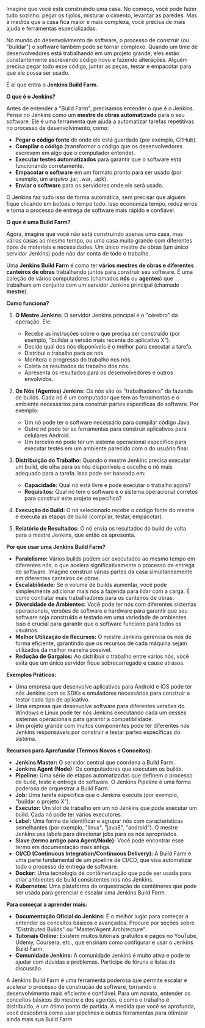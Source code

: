 Imagine que você está construindo uma casa. No começo, você pode fazer tudo sozinho: pegar os tijolos, misturar o cimento, levantar as paredes. Mas à medida que a casa fica maior e mais complexa, você precisa de mais ajuda e ferramentas especializadas.

No mundo do desenvolvimento de software, o processo de construir (ou "buildar") o software também pode se tornar complexo. Quando um time de desenvolvedores está trabalhando em um projeto grande, eles estão constantemente escrevendo código novo e fazendo alterações. Alguém precisa pegar todo esse código, juntar as peças, testar e empacotar para que ele possa ser usado.

É aí que entra o **Jenkins Build Farm**.

**O que é o Jenkins?**

Antes de entender a "Build Farm", precisamos entender o que é o Jenkins. Pense no Jenkins como um **mestre de obras automatizado** para o seu software. Ele é uma ferramenta que ajuda a automatizar tarefas repetitivas no processo de desenvolvimento, como:

- **Pegar o código fonte** de onde ele está guardado (por exemplo, GitHub).
- **Compilar o código** (transformar o código que os desenvolvedores escrevem em algo que o computador entende).
- **Executar testes automatizados** para garantir que o software está funcionando corretamente.
- **Empacotar o software** em um formato pronto para ser usado (por exemplo, um arquivo .jar, .war, .apk).
- **Enviar o software** para os servidores onde ele será usado.

O Jenkins faz tudo isso de forma automática, sem precisar que alguém fique clicando em botões o tempo todo. Isso economiza tempo, reduz erros e torna o processo de entrega de software mais rápido e confiável.

**O que é uma Build Farm?**

Agora, imagine que você não está construindo apenas uma casa, mas várias casas ao mesmo tempo, ou uma casa muito grande com diferentes tipos de materiais e necessidades. Um único mestre de obras (um único servidor Jenkins) pode não dar conta de todo o trabalho.

Uma **Jenkins Build Farm** é como ter **vários mestres de obras e diferentes canteiros de obras** trabalhando juntos para construir seu software. É uma coleção de vários computadores (chamados **nós** ou **agentes**) que trabalham em conjunto com um servidor Jenkins principal (chamado **mestre**).

**Como funciona?**

1. **O Mestre Jenkins:** O servidor Jenkins principal é o "cérebro" da operação. Ele:
    
    - Recebe as instruções sobre o que precisa ser construído (por exemplo, "buildar a versão mais recente do aplicativo X").
    - Decide qual dos nós disponíveis é o melhor para executar a tarefa.
    - Distribui o trabalho para os nós.
    - Monitora o progresso do trabalho nos nós.
    - Coleta os resultados do trabalho dos nós.
    - Apresenta os resultados para os desenvolvedores e outros envolvidos.
2. **Os Nós (Agentes) Jenkins:** Os nós são os "trabalhadores" da fazenda de builds. Cada nó é um computador que tem as ferramentas e o ambiente necessários para construir partes específicas do software. Por exemplo:
    
    - Um nó pode ter o software necessário para compilar código Java.
    - Outro nó pode ter as ferramentas para construir aplicativos para celulares Android.
    - Um terceiro nó pode ter um sistema operacional específico para executar testes em um ambiente parecido com o do usuário final.
3. **Distribuição do Trabalho:** Quando o mestre Jenkins precisa executar um build, ele olha para os nós disponíveis e escolhe o nó mais adequado para a tarefa. Isso pode ser baseado em:
    
    - **Capacidade:** Qual nó está livre e pode executar o trabalho agora?
    - **Requisitos:** Qual nó tem o software e o sistema operacional corretos para construir este projeto específico?
4. **Execução do Build:** O nó selecionado recebe o código fonte do mestre e executa as etapas de build (compilar, testar, empacotar).
    
5. **Relatório de Resultados:** O nó envia os resultados do build de volta para o mestre Jenkins, que então os apresenta.
    

**Por que usar uma Jenkins Build Farm?**

- **Paralelismo:** Vários builds podem ser executados ao mesmo tempo em diferentes nós, o que acelera significativamente o processo de entrega de software. Imagine construir várias partes da casa simultaneamente em diferentes canteiros de obras.
- **Escalabilidade:** Se o volume de builds aumentar, você pode simplesmente adicionar mais nós à fazenda para lidar com a carga. É como contratar mais trabalhadores para os canteiros de obras.
- **Diversidade de Ambientes:** Você pode ter nós com diferentes sistemas operacionais, versões de software e hardware para garantir que seu software seja construído e testado em uma variedade de ambientes. Isso é crucial para garantir que o software funcione para todos os usuários.
- **Melhor Utilização de Recursos:** O mestre Jenkins gerencia os nós de forma eficiente, garantindo que os recursos de cada máquina sejam utilizados da melhor maneira possível.
- **Redução de Gargalos:** Ao distribuir o trabalho entre vários nós, você evita que um único servidor fique sobrecarregado e cause atrasos.

**Exemplos Práticos:**

- Uma empresa que desenvolve aplicativos para Android e iOS pode ter nós Jenkins com os SDKs e emuladores necessários para construir e testar cada tipo de aplicativo.
- Uma empresa que desenvolve software para diferentes versões do Windows e Linux pode ter nós Jenkins executando cada um desses sistemas operacionais para garantir a compatibilidade.
- Um projeto grande com muitos componentes pode ter diferentes nós Jenkins responsáveis por construir e testar partes específicas do sistema.

**Recursos para Aprofundar (Termos Novos e Conceitos):**

- **Jenkins Master:** O servidor central que coordena a Build Farm.
- **Jenkins Agent (Node):** Os computadores que executam os builds.
- **Pipeline:** Uma série de etapas automatizadas que definem o processo de build, teste e entrega do software. O Jenkins Pipeline é uma forma poderosa de orquestrar a Build Farm.
- **Job:** Uma tarefa específica que o Jenkins executa (por exemplo, "buildar o projeto X").
- **Executor:** Um slot de trabalho em um nó Jenkins que pode executar um build. Cada nó pode ter vários executores.
- **Label:** Uma forma de identificar e agrupar nós com características semelhantes (por exemplo, "linux", "java8", "android"). O mestre Jenkins usa labels para direcionar jobs para os nós apropriados.
- **Slave (termo antigo para Agent/Node):** Você pode encontrar esse termo em documentação mais antiga.
- **CI/CD (Continuous Integration/Continuous Delivery):** A Build Farm é uma parte fundamental de um pipeline de CI/CD, que visa automatizar todo o processo de entrega de software.
- **Docker:** Uma tecnologia de contêinerização que pode ser usada para criar ambientes de build consistentes nos nós Jenkins.
- **Kubernetes:** Uma plataforma de orquestração de contêineres que pode ser usada para gerenciar e escalar uma Jenkins Build Farm.

**Para começar a aprender mais:**

- **Documentação Oficial do Jenkins:** É o melhor lugar para começar a entender os conceitos básicos e avançados. Procure por seções sobre "Distributed Builds" ou "Master/Agent Architecture".
- **Tutoriais Online:** Existem muitos tutoriais gratuitos e pagos no YouTube, Udemy, Coursera, etc., que ensinam como configurar e usar o Jenkins Build Farm.
- **Comunidade Jenkins:** A comunidade Jenkins é muito ativa e pode te ajudar com dúvidas e problemas. Participe de fóruns e listas de discussão.

A Jenkins Build Farm é uma ferramenta poderosa que permite escalar e acelerar o processo de construção de software, tornando o desenvolvimento mais eficiente e confiável. Para um novato, entender os conceitos básicos do mestre e dos agentes, e como o trabalho é distribuído, é um ótimo ponto de partida. À medida que você se aprofunda, você descobrirá como usar pipelines e outras ferramentas para otimizar ainda mais sua Build Farm.